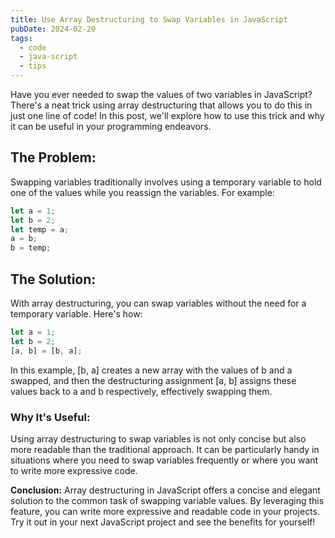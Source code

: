 ```yaml
---
title: Use Array Destructuring to Swap Variables in JavaScript
pubDate: 2024-02-20
tags:
  - code
  - java-script
  - tips
---
```


Have you ever needed to swap the values of two variables in JavaScript? There's a neat trick using array destructuring that allows you to do this in just one line of code! In this post, we'll explore how to use this trick and why it can be useful in your programming endeavors.

## The Problem:

Swapping variables traditionally involves using a temporary variable to hold one of the values while you reassign the variables. For example:

```javascript
let a = 1;
let b = 2;
let temp = a;
a = b;
b = temp;
```
## The Solution:

With array destructuring, you can swap variables without the need for a temporary variable. Here's how:

```javascript
let a = 1;
let b = 2;
[a, b] = [b, a];
```

In this example, [b, a] creates a new array with the values of b and a swapped, and then the destructuring assignment [a, b] assigns these values back to a and b respectively, effectively swapping them.

### Why It's Useful:

Using array destructuring to swap variables is not only concise but also more readable than the traditional approach. It can be particularly handy in situations where you need to swap variables frequently or where you want to write more expressive code.

**Conclusion:**
Array destructuring in JavaScript offers a concise and elegant solution to the common task of swapping variable values. By leveraging this feature, you can write more expressive and readable code in your projects. Try it out in your next JavaScript project and see the benefits for yourself!
